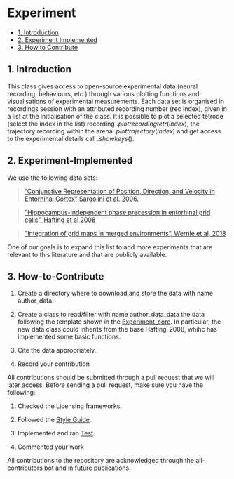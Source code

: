 # Experiment

* [1. Introduction](#1-Introduction)
* [2. Experiment Implemented](#2-Experiment-Implemented)
* [3. How to Contribute](#3-How-to-Contribute)

## 1. Introduction

This class gives access to open-source experimental data (neural recording, behaviours, etc.) through various plotting functions and visualisations of experimental measurements. Each data set is organised in recordings session with an attributed recording number (rec index), given in a list at the initialisation of the class. It is possible to plot a selected tetrode (select the index in the list) recording $.plot_{}recording_{}tetr(index)$, the trajectory recording within the arena $.plot_{}trajectory(index)$ and get access to the experimental details call $.show_{}keys()$.

## 2. Experiment-Implemented

We use the following data sets:
 > [”Conjunctive Representation of Position, Direction, and Velocity in Entorhinal Cortex” Sargolini et al. 2006.](https://github.com/ClementineDomine/NeuralPlayground/blob/main/neuralplayground/experiments/sargolini_2006_data.py)

 > [”Hippocampus-independent phase precession in entorhinal grid cells”, Hafting et al 2008](https://github.com/ClementineDomine/NeuralPlayground/blob/main/neuralplayground/experiments/hafting_2008_data.py)
   
 > [”Integration of grid maps in merged environments”, Wernle et al, 2018](https://github.com/ClementineDomine/NeuralPlayground/blob/main/neuralplayground/experiments/wernle_2018_data.py)
   
One of our goals is to expand this list to add more experiments that are relevant to this literature and that are publicly available.

## 3. How-to-Contribute

1. Create a directory where to download and store the data with name author_data.

2. Create a class to read/filter with name  author_data_data the data following the template shown in the [Experiment_core](https://github.com/ClementineDomine/NeuralPlayground/blob/main/neuralplayground/experiments/experiment_core.py). In particular, the new data class could inherits from the base Hafting_2008, whihc has implemented some basic functions.

3. Cite the data appropriately.

4. Record your contribution


All contributions should be submitted through a pull request that we will later access. 
Before sending a pull request, make sure you have the following:
1. Checked the Licensing frameworks. 

2. Followed the [Style Guide](https://github.com/ClementineDomine/NeuralPlayground/tree/main/documents/style_guide.md).

3. Implemented and ran [Test](https://github.com/ClementineDomine/NeuralPlayground/tree/main/neuralplayground/tests).

4. Commented your work 

All contributions to the repository are acknowledged through the all-contributors bot and in future publications.



